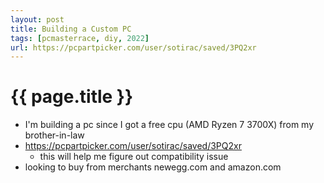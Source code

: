 ```yaml
---
layout: post
title: Building a Custom PC
tags: [pcmasterrace, diy, 2022]
url: https://pcpartpicker.com/user/sotirac/saved/3PQ2xr
---
```

{{ page.title }}
================
* I'm building a pc since I got a free cpu (AMD Ryzen 7 3700X) from my brother-in-law
* https://pcpartpicker.com/user/sotirac/saved/3PQ2xr
    - this will help me figure out compatibility issue
* looking to buy from merchants newegg.com and amazon.com
